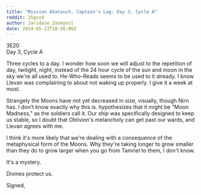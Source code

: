 ```yaml
---
title: "Mission Akatouch, Captain's Log: Day 3, Cycle A"
reddit: 25gvvd
author: Jaridase_Zasmyocl
date: 2014-05-13T18:26:00Z
---
```


3E20                      
Day 3, Cycle A

Three cycles to a day. I wonder how soon we will adjust to the repetition of day, twilight, night, instead of the 24 hour cycle of the sun and moon in the sky we're all used to. He-Who-Reads seems to be used to it already. I know Llevan was complaining to about not waking up properly. I give it a week at most. 

Strangely the Moons have not yet decreased in size, visually, though Nirn has. I don't know exactly why this is. hypothesizes that it might be "Moon Madness," as the soldiers call it. Our ship was specifically designed to keep us stable, so I doubt that Oblivion's melancholy can get past our wards, and Llevan agrees with me. 

I think it's more likely that we're dealing with a consequence of the metaphysical form of the Moons. Why they're taking longer to grow smaller than they do to grow larger when you go from Tamriel to them, I don't know. 

It's a mystery.

Divines protect us.

Signed,
